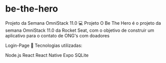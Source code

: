 # be-the-hero
Projeto da Semana OmniStack 11.0
💻 Projeto
O Be The Hero é o projeto da semana OmniStack 11.0 da Rocket Seat, com o objetivo de construir um aplicativo para o contato de ONG's com doadores

Login-Page
🚀 Tecnologias utilizadas:

Node.js
React
React Native
Expo
SQLite


